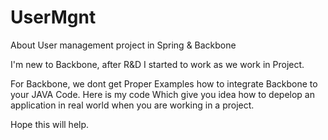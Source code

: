 # UserMgnt
About User management project in Spring &amp; Backbone

I'm new to Backbone, after R&D I started to work as we work in Project.

For Backbone, we dont get Proper Examples how to integrate Backbone to your JAVA Code.
Here is my code Which give you idea how to depelop an application in real world when you are working in a project.

Hope this will help.

